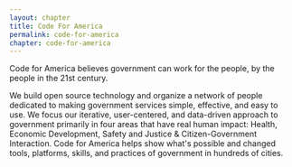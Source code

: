```yaml
---
layout: chapter
title: Code For America
permalink: code-for-america
chapter: code-for-america
---
```


Code for America believes government can work for the people, by the people in
the 21st century.
<!--more-->

We build open source technology and organize a network of
people dedicated to making government services simple, effective, and easy to
use. We focus our iterative, user-centered, and data-driven approach to
government primarily in four areas that have real human impact:
Health, Economic Development, Safety and Justice & Citizen-Government
Interaction. Code for America helps show what's possible and changed tools,
platforms, skills, and practices of government in hundreds of cities.
